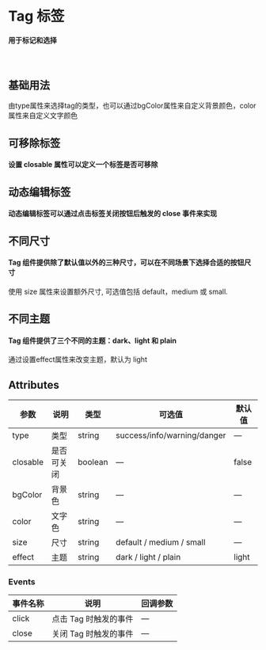 <script setup>
import demo1 from './demo1.vue'
import demo2 from './demo2.vue'
import demo3 from './demo3.vue'
import demo4 from './demo4.vue'
import demo5 from './demo5.vue'
import preview from '@/components/preview.vue'
</script>


# Tag 标签

#### 用于标记和选择

<br/>

## 基础用法
由type属性来选择tag的类型，也可以通过bgColor属性来自定义背景颜色，color属性来自定义文字颜色
<div class="source">
  <demo1/>
</div>
<preview comName="/components/tag" demoName="demo1"/>


## 可移除标签

#### 设置 closable 属性可以定义一个标签是否可移除
<div class="source">
  <demo2/>
</div>
<preview comName="/components/tag" demoName="demo2"/>


## 动态编辑标签

#### 动态编辑标签可以通过点击标签关闭按钮后触发的 close 事件来实现
<div class="source">
  <demo3/>
</div>
<preview comName="/components/tag" demoName="demo3"/>


## 不同尺寸

#### Tag 组件提供除了默认值以外的三种尺寸，可以在不同场景下选择合适的按钮尺寸
使用 size 属性来设置额外尺寸, 可选值包括 default，medium 或 small.
<div class="source">
  <demo4/>
</div>
<preview comName="/components/tag" demoName="demo4"/>


## 不同主题

#### Tag 组件提供了三个不同的主题：dark、light 和 plain
通过设置effect属性来改变主题，默认为 light
<div class="source">
  <demo5/>
</div>
<preview comName="/components/tag" demoName="demo5"/>


## Attributes
| 参数      | 说明          | 类型      | 可选值                         | 默认值  |
|---------- |-------------- |---------- |------------------------------ |-------- |
| type | 类型 | string | success/info/warning/danger | — |
| closable | 是否可关闭 | boolean | — | false |
| bgColor | 背景色 | string | — | —  |
| color  | 文字色 | string | — | — |
| size  | 尺寸 | string | default / medium / small | — |
| effect | 主题 | string | dark / light / plain | light |


### Events
| 事件名称 | 说明 | 回调参数 |
|---------- |-------- |---------- |
| click | 点击 Tag 时触发的事件 | — |
| close | 关闭 Tag 时触发的事件 | — |


<br/>



